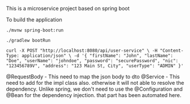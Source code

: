This is a microservice project based on spring boot

To build the application

`./mvnw spring-boot:run`

`./gradlew bootRun`

`curl -X POST "http://localhost:8080/api/user-service" \
-H "Content-Type: application/json" \
-d '{
"firstName": "John",
"lastName": "Doe",
"userName": "johndoe",
"password": "securePassword",
"nic": "123456789V",
"address": "123 Main St, City",
"userType": "ADMIN"
}'`

@RequestBody - This need to map the json body to dto
@Service - This need to add for the impl class also. otherwise it will not able to resolve the dependency.
Unlike spring, we don't need to use the @Configuration and @Bean for the dependency injection. that part has been automated here. 

